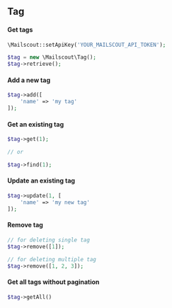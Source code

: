 ## Tag

#### Get tags

```php
\Mailscout::setApiKey('YOUR_MAILSCOUT_API_TOKEN');

$tag = new \Mailscout\Tag();
$tag->retrieve();
```

#### Add a new tag

```php
$tag->add([
    'name' => 'my tag'
]);
```

#### Get an existing tag

```php
$tag->get(1);

// or

$tag->find(1);
```

#### Update an existing tag

```php
$tag->update(1, [
    'name' => 'my new tag'
]);
```

#### Remove tag

```php
// for deleting single tag
$tag->remove([1]);

// for deleting multiple tag
$tag->remove([1, 2, 3]);
```

#### Get all tags without pagination

```php
$tag->getAll()
```